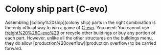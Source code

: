 # Colony ship part (C-evo)

Assembling [colony%20ship](colony ship) parts in the right combination is the only official way to win a game of [C-evo](C-evo).
You need:
You cannot use [freight%20%28C-evo%29](freight) or recycle other buildings or buy any portion of each part. However, unlike all the other structures on the buildings menu, they do allow [production%20overflow](production overflow) to be carried forward.